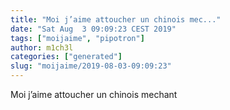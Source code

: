 ```yaml
---
title: "Moi j’aime attoucher un chinois mec..."
date: "Sat Aug  3 09:09:23 CEST 2019"
tags: ["moijaime", "pipotron"]
author: m1ch3l
categories: ["generated"]
slug: "moijaime/2019-08-03-09:09:23"
---
```


Moi j’aime attoucher un chinois mechant
